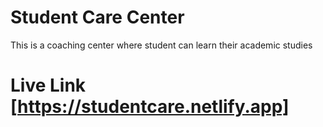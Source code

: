 # Student Care Center 
This is a coaching center where student can learn their academic studies 

# Live Link [https://studentcare.netlify.app]
 
